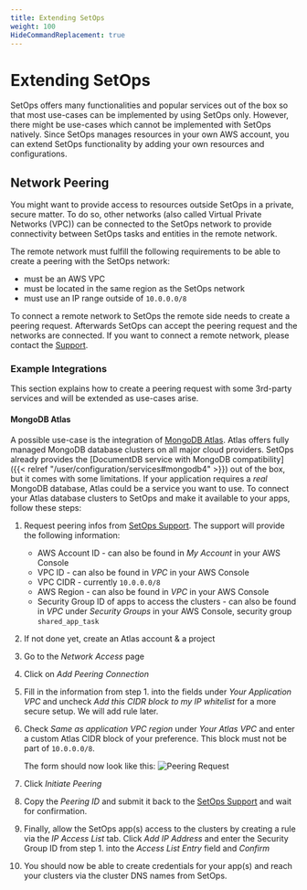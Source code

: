 ```yaml
---
title: Extending SetOps
weight: 100
HideCommandReplacement: true
---
```


# Extending SetOps

SetOps offers many functionalities and popular services out of the box so that most use-cases can be implemented by using SetOps only. However, there might be use-cases which cannot be implemented with SetOps natively. Since SetOps manages resources in your own AWS account, you can extend SetOps functionality by adding your own resources and configurations.

## Network Peering

You might want to provide access to resources outside SetOps in a private, secure matter. To do so, other networks (also called Virtual Private Networks (VPC)) can be connected to the SetOps network to provide connectivity between SetOps tasks and entities in the remote network.

The remote network must fulfill the following requirements to be able to create a peering with the SetOps network:
* must be an AWS VPC
* must be located in the same region as the SetOps network
* must use an IP range outside of `10.0.0.0/8`

To connect a remote network to SetOps the remote side needs to create a peering request. Afterwards SetOps can accept the peering request and the networks are connected. If you want to connect a remote network, please contact the [Support](mailto://support@setops.co).

### Example Integrations

This section explains how to create a peering request with some 3rd-party services and will be extended as use-cases arise.

#### MongoDB Atlas

A possible use-case is the integration of [MongoDB Atlas](https://www.mongodb.com/cloud/atlas). Atlas offers fully managed MongoDB database clusters on all major cloud providers. SetOps already provides the [DocumentDB service with MongoDB compatibility]({{< relref "/user/configuration/services#mongodb4" >}}) out of the box, but it comes with some limitations. If your application requires a *real* MongoDB database, Atlas could be a service you want to use. To connect your Atlas database clusters to SetOps and make it available to your apps, follow these steps:

1. Request peering infos from [SetOps Support](mailto://support@setops.co). The support will provide the following information:
    * AWS Account ID - can also be found in *My Account* in your AWS Console
    * VPC ID - can also be found in *VPC* in your AWS Console
    * VPC CIDR - currently `10.0.0.0/8`
    * AWS Region - can also be found in *VPC* in your AWS Console
    * Security Group ID of apps to access the clusters - can also be found in *VPC* under *Security Groups* in your AWS Console, security group `shared_app_task`
2. If not done yet, create an Atlas account & a project
3. Go to the *Network Access* page
4. Click on *Add Peering Connection*
5. Fill in the information from step 1. into the fields under *Your Application VPC* and uncheck *Add this CIDR block to my IP whitelist* for a more secure setup. We will add rule later.
6. Check *Same as application VPC region* under *Your Atlas VPC* and enter a custom Atlas CIDR block of your preference. This block must not be part of `10.0.0.0/8`.

    The form should now look like this:
    ![Peering Request](peering-request.jpg)

7. Click *Initiate Peering*
8. Copy the *Peering ID* and submit it back to the [SetOps Support](mailto://support@setops.co) and wait for confirmation.
9. Finally, allow the SetOps app(s) access to the clusters by creating a rule via the *IP Access List* tab. Click *Add IP Address* and enter the Security Group ID from step 1. into the *Access List Entry* field and *Confirm*
10. You should now be able to create credentials for your app(s) and reach your clusters via the cluster DNS names from SetOps.
